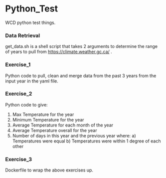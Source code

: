 # Python_Test
WCD python test things.

### Data Retrieval

get_data.sh is a shell script that takes 2 arguments to determine the range of years to pull from https://climate.weather.gc.ca/ . 

### Exercise_1

Python code to pull, clean and merge data from the past 3 years from the input year in the yaml file.

### Exercise_2

Python code to give:
1. Max Temperature for the year
2. Minimum Temperature for the year
3. Average Temperature for each month of the year
4. Average Temperature overall for the year
5. Number of days in this year and the previous year where:
    a) Temperatures were equal
    b) Temperatures were within 1 degree of each other

### Exercise_3

Dockerfile to wrap the above exercises up.